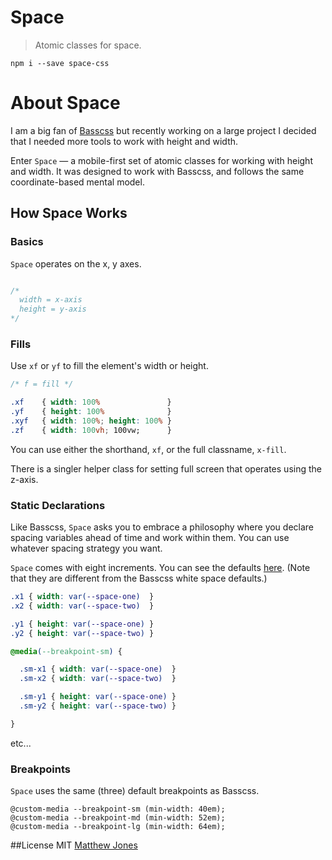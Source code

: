 # Space

> Atomic classes for space.


``npm i --save space-css``



# About Space

I am a big fan of [Basscss](http://basscss.com) but recently working on a large project I decided that I needed more tools
to work with height and width.

Enter ``Space`` &mdash; a mobile-first set of atomic classes for working with height and width. It was designed to work with
Basscss, and follows the same coordinate-based mental model. 


## How Space Works

### Basics 

``Space`` operates on the x, y axes. 

```css

/* 
  width = x-axis 
  height = y-axis 
*/

```

### Fills

Use ``xf`` or ``yf`` to fill the element's width or height.

```css
/* f = fill */

.xf    { width: 100%               }
.yf    { height: 100%              }
.xyf   { width: 100%; height: 100% }
.zf    { width: 100vh; 100vw;      }

```
You can use either the shorthand, ``xf``, or the full classname, ``x-fill``. 

There is a singler helper class for setting full screen that operates using the z-axis.


### Static Declarations

Like Basscss, ``Space`` asks you to embrace a philosophy where you declare spacing variables ahead of time and work within them.
You can use whatever spacing strategy you want.  

``Space`` comes with eight increments. You can see the defaults [here](https://github.com/hew/space-css/blob/master/index.css#L10). (Note 
that they are different from the Basscss white space defaults.)

```css
.x1 { width: var(--space-one)  }
.x2 { width: var(--space-two)  }

.y1 { height: var(--space-one) }
.y2 { height: var(--space-two) }

@media(--breakpoint-sm) {

  .sm-x1 { width: var(--space-one)  }
  .sm-x2 { width: var(--space-two)  }

  .sm-y1 { height: var(--space-one) }
  .sm-y2 { height: var(--space-two) }

}
```
etc...

### Breakpoints

``Space`` uses the same (three) default breakpoints as Basscss. 

```
@custom-media --breakpoint-sm (min-width: 40em);
@custom-media --breakpoint-md (min-width: 52em);
@custom-media --breakpoint-lg (min-width: 64em);
```


##License
MIT [Matthew Jones](http://hew.tools)
